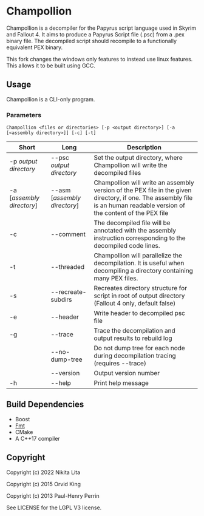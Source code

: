 # Champollion

Champollion is a decompiler for the Papyrus script language used in Skyrim and Fallout 4. It aims to produce a Papyrus Script file (.psc) from a .pex binary file. The decompiled script should recompile to a functionally equivalent PEX binary.

This fork changes the windows only features to instead use linux features. This allows it to be built using GCC.

## Usage

Champollion is a CLI-only program.

### Parameters

`Champollion <files or directories> [-p <output directory>] [-a [<assembly directory>]] [-c] [-t]`

| Short                     | Long                         | Description                                                  |
| ------------------------- | ---------------------------- | ------------------------------------------------------------ |
| -p *output directory*     | --psc *output directory*     | Set the output directory, where Champollion will write the decompiled files |
| -a [*assembly directory*] | --asm [*assembly directory*] | Champollion will write an assembly version of the PEX file in the given directory, if one. The assembly file is an human readable version of the content of the PEX file |
| -c                        | --comment                    | The decompiled file will be annotated with the assembly instruction corresponding to the decompiled code lines. |
| -t                        | --threaded                   | Champollion will parallelize the decompilation. It is useful when decompiling a directory containing many PEX files. |
| -s                        | --recreate-subdirs           | Recreates directory structure for script in root of output directory (Fallout 4 only, default false) |
| -e                        | --header                     | Write header to decompiled psc file                          |
| -g                        | --trace                      | Trace the decompilation and output results to rebuild log    |
|                           | --no-dump-tree               | Do not dump tree for each node during decompilation tracing (requires --trace) |
|                           | --version                    | Output version number                                        |
| -h                        | --help                       | Print help message                                           |

## Build Dependencies

* Boost
* [Fmt](https://fmt.dev/latest/index.html)
* CMake
* A C++17 compiler

## Copyright

Copyright (c) 2022 Nikita Lita

Copyright (c) 2015 Orvid King

Copyright (c) 2013 Paul-Henry Perrin

See LICENSE for the LGPL V3 license.
